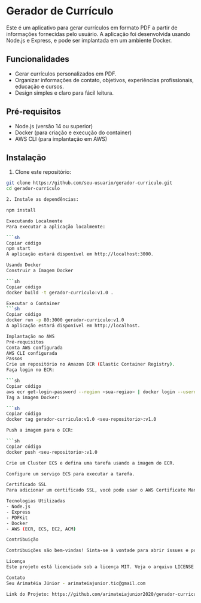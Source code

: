 # Gerador de Currículo

Este é um aplicativo para gerar currículos em formato PDF a partir de informações fornecidas pelo usuário. A aplicação foi desenvolvida usando Node.js e Express, e pode ser implantada em um ambiente Docker.

## Funcionalidades

- Gerar currículos personalizados em PDF.
- Organizar informações de contato, objetivos, experiências profissionais, educação e cursos.
- Design simples e claro para fácil leitura.

## Pré-requisitos

- Node.js (versão 14 ou superior)
- Docker (para criação e execução do container)
- AWS CLI (para implantação em AWS)

## Instalação

1. Clone este repositório:

```sh
git clone https://github.com/seu-usuario/gerador-curriculo.git
cd gerador-curriculo

2. Instale as dependências:

npm install

Executando Localmente
Para executar a aplicação localmente:

```sh
Copiar código
npm start
A aplicação estará disponível em http://localhost:3000.

Usando Docker
Construir a Imagem Docker

```sh
Copiar código
docker build -t gerador-curriculo:v1.0 .

Executar o Container
```sh
Copiar código
docker run -p 80:3000 gerador-curriculo:v1.0
A aplicação estará disponível em http://localhost.

Implantação no AWS
Pré-requisitos
Conta AWS configurada
AWS CLI configurada
Passos
Crie um repositório no Amazon ECR (Elastic Container Registry).
Faça login no ECR:

```sh
Copiar código
aws ecr get-login-password --region <sua-regiao> | docker login --username AWS --password-stdin <seu-repositorio>
Tag a imagem Docker:

```sh
Copiar código
docker tag gerador-curriculo:v1.0 <seu-repositorio>:v1.0

Push a imagem para o ECR:

```sh
Copiar código
docker push <seu-repositorio>:v1.0

Crie um Cluster ECS e defina uma tarefa usando a imagem do ECR.

Configure um serviço ECS para executar a tarefa.

Certificado SSL
Para adicionar um certificado SSL, você pode usar o AWS Certificate Manager (ACM) e configurar um Application Load Balancer (ALB) para distribuir o tráfego HTTPS para sua instância EC2 ou ECS.

Tecnologias Utilizadas
- Node.js
- Express
- PDFKit
- Docker
- AWS (ECR, ECS, EC2, ACM)

Contribuição

Contribuições são bem-vindas! Sinta-se à vontade para abrir issues e pull requests.

Licença
Este projeto está licenciado sob a licença MIT. Veja o arquivo LICENSE para mais detalhes.

Contato
Seu Arimatéia Júnior - arimateiajunior.tic@gmail.com

Link do Projeto: https://github.com/arimateiajunior2020/gerador-curriculo
